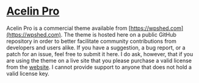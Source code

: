 # [Acelin Pro](https://wpshed.com) #

Acelin Pro is a commercial theme available from [https://wpshed.com](https://wpshed.com). The theme is hosted here on a public GitHub repository in order to better facilitate community contributions from developers and users alike. If you have a suggestion, a bug report, or a patch for an issue, feel free to submit it here. I do ask, however, that if you are using the theme on a live site that you please purchase a valid license from the [website](https://wpshed.com). I cannot provide support to anyone that does not hold a valid license key.